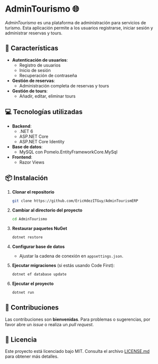 # AdminTourismo 🌐

_AdminTourismo_ es una plataforma de administración para servicios de turismo. Esta aplicación permite a los usuarios registrarse, iniciar sesión y administrar reservas y tours.

## 🚀 **Características** 

- **Autenticación de usuarios**: 
    - Registro de usuarios
    - Inicio de sesión
    - Recuperación de contraseña
- **Gestión de reservas**: 
    - Administración completa de reservas y tours
- **Gestión de tours**: 
    - Añadir, editar, eliminar tours

## 💻 **Tecnologías utilizadas** 

- **Backend**: 
    - .NET 6 
    - ASP.NET Core 
    - ASP.NET Core Identity
- **Base de datos**: 
    - MySQL con Pomelo.EntityFrameworkCore.MySql
- **Frontend**: 
    - Razor Views

## 📦 **Instalación** 

1. **Clonar el repositorio**
    ```bash
    git clone https://github.com/EricHdezITGuy/AdminTourismERP
    ```

2. **Cambiar al directorio del proyecto**
    ```bash
    cd AdminTourismo
    ```

3. **Restaurar paquetes NuGet**
    ```bash
    dotnet restore
    ```

4. **Configurar base de datos**
    - Ajustar la cadena de conexión en `appsettings.json`.

5. **Ejecutar migraciones** (si estás usando Code First):
    ```bash
    dotnet ef database update
    ```

6. **Ejecutar el proyecto**
    ```bash
    dotnet run
    ```

## 🤝 **Contribuciones** 

Las contribuciones son **bienvenidas**. Para problemas o sugerencias, por favor abre un _issue_ o realiza un _pull request_.

## 📄 **Licencia** 

Este proyecto está licenciado bajo MIT. Consulta el archivo [LICENSE.md](LICENSE.md) para obtener más detalles.
